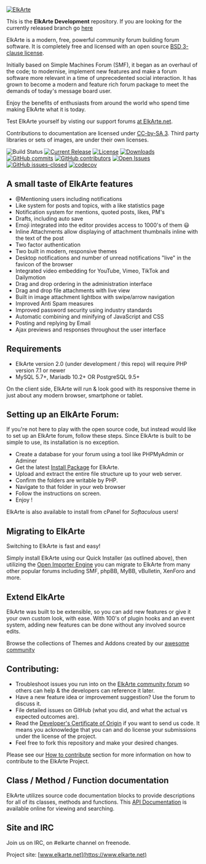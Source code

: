 [![ElkArte](https://raw.github.com/elkarte/Elkarte/master/themes/default/images/logo.png "ElkArte")](https://www.elkarte.net "ElkArte")

This is the **ElkArte Development** repository.  If you are looking for the currently released branch go
[here](https://github.com/elkarte/Elkarte/tree/master)

ElkArte is a modern, free, powerful community forum building forum software. It is completely free and licensed with an open source [BSD 3-clause license](https://www.opensource.org/licenses/BSD-3-Clause).

Initially based on Simple Machines Forum (SMF), it began as an overhaul of the code; to modernise, implement new features and make a forum software more relevant in a time of unprecedented social interaction. It has grown to become a modern and feature rich forum package to meet the demands of today's message board user.

Enjoy the benefits of enthusiasts from around the world who spend time making ElkArte what it is today.

Test ElkArte yourself by visting our support forums [at ElkArte.net](https://www.elkarte.net).

Contributions to documentation are licensed under [CC-by-SA 3](https://creativecommons.org/licenses/by-sa/3.0). Third party libraries or sets of images, are under their own licenses.

![Build Status](https://github.com/elkarte/Elkarte/workflows/MaxPain/badge.svg)
[![Current Release](https://img.shields.io/github/release/elkarte/ElkArte.svg?style=flat)](https://github.com/elkarte/ElkArte/releases)
[![License](https://img.shields.io/badge/License-BSD-green.svg?style=flat)](https://opensource.org/licenses/BSD-3-Clause)
[![Downloads](https://img.shields.io/github/downloads/elkArte/Elkarte/total)](https://github.com/elkarte/Elkarte/releases)
[![GitHub commits](https://img.shields.io/github/commits-since/elkarte/Elkarte/v1.1.8.svg)](https://github.com/elkarte/Elkarte/commit/)
[![GitHub contributors](https://img.shields.io/github/contributors/elkarte/Elkarte.svg)](https://github.com/elkarte/Elkarte/contributors/)
[![Open Issues](https://img.shields.io/github/issues/elkarte/Elkarte.svg?style=flat)](https://github.com/elkarte/Elkarte/issues)
[![GitHub issues-closed](https://img.shields.io/github/issues-closed/elkarte/Elkarte.svg)](https://gitHub.com/elkarte/Elkarte/issues?q=is%3Aissue+is%3Aclosed)
[![codecov](https://codecov.io/gh/elkarte/Elkarte/branch/development/graph/badge.svg?token=F8rpbLWOzB)](https://codecov.io/gh/elkarte/Elkarte)
## A small taste of ElkArte features
* @Mentioning users including notifications
* Like system for posts and topics, with a like statistics page
* Notification system for mentions, quoted posts, likes, PM's
* Drafts, including auto save
* Emoji integrated into the editor provides access to 1000's of them :smiley:
* Inline Attachments allow displaying of attachment thumbnails inline with the text of the post
* Two factor authentication
* Two built in modern, responsive themes
* Desktop notifications and number of unread notifications "live" in the favicon of the browser
* Integrated video embedding for YouTube, Vimeo, TikTok and Dailymotion
* Drag and drop ordering in the administration interface
* Drag and drop file attachments with live view
* Built in image attachment lightbox with swipe/arrow navigation
* Improved Anti Spam measures
* Improved password security using industry standards
* Automatic combining and minifying of JavaScript and CSS
* Posting and replying by Email
* Ajax previews and responses throughout the user interface

## Requirements

* ElkArte version 2.0 (under development / this repo) will require PHP version 7.1 or newer
* MySQL 5.7+, Mariadb 10.2+ OR PostgreSQL 9.5+

On the client side, ElkArte will run & look good with its responsive theme in just about any modern browser, smartphone or tablet.

## Setting up an ElkArte Forum:

If you're not here to play with the open source code, but instead would like to set up an ElkArte forum, follow these steps.  Since ElkArte is built to be simple to use, its installation is no exception.

* Create a database for your forum using a tool like PHPMyAdmin or Adminer
* Get the latest [Install Package](https://github.com/elkarte/Elkarte/releases) for ElkArte.
* Upload and extract the entire file structure up to your web server.
* Confirm the folders are writable by PHP.
* Navigate to that folder in your web browser
* Follow the instructions on screen.
* Enjoy !

ElkArte is also available to install from cPanel for *Softaculous* users!

## Migrating to ElkArte

Switching to ElkArte is fast and easy!

Simply install ElkArte using our Quick Installer (as outlined above), then utilizing the [Open Importer Engine](https://github.com/OpenImporter/openimporter) you can migrate to ElkArte from many other popular forums including SMF, phpBB, MyBB, vBulletin, XenForo and more.

## Extend ElkArte

ElkArte was built to be extensible, so you can add new features or give it your own custom look, with ease. With 100's of plugin hooks and an event system, adding new features can be done without any involved source edits.

Browse the collections of Themes and Addons created by our [awesome community](https://www.elkarte.net/community)

## Contributing:

* Troubleshoot issues you run into on the [ElkArte community forum](https://www.elkarte.net) so others can help & the developers can reference it later.
* Have a new feature idea or improvement suggestion? Use the forum to discuss it.
* File detailed issues on GitHub (what you did, and what the actual vs expected outcomes are).
* Read the [Developer's Certificate of Origin](https://github.com/elkarte/Elkarte/blob/master/DCO.txt) if you want to send us code. It means you acknowledge that you can and do license your submissions under the license of the project.
* Feel free to fork this repository and make your desired changes.

Please see our [How to contribute](https://github.com/elkarte/Elkarte/blob/master/CONTRIBUTING.md) section for more information on how to contribute to the ElkArte Project.

## Class / Method / Function documentation
ElkArte utilizes source code documentation blocks to provide descriptions for all of its classes, methods and functions.  This [API Documentation](https://elkarte.github.io/Doc/) is available online for viewing and searching.

## Site and IRC

Join us on IRC, on #elkarte channel on freenode.

Project site: [www.elkarte.net](https://www.elkarte.net)

